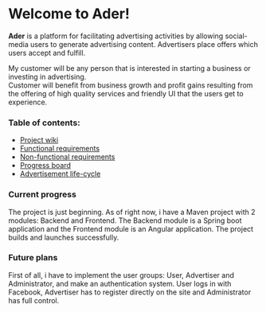 # Welcome to Ader!

<b>Ader</b> is a platform for facilitating advertising activities by allowing social-media users to generate advertising content. Advertisers place offers which users accept and fulfill.

My customer will be any person that is interested in starting a business or investing in
advertising.<br>
Customer will benefit from business growth and profit gains resulting from the offering of
high quality services and friendly UI that the users get to experience.

### Table of contents:
* [Project wiki](https://github.com/Mihx222/Ader/wiki)
* [Functional requirements](https://github.com/Mihx222/Ader/wiki/Functional-requirements)
* [Non-functional requirements](https://github.com/Mihx222/Ader/wiki/Non-functional-Requirements)
* [Progress board](https://github.com/Mihx222/Ader/projects/1)
* [Advertisement life-cycle](https://github.com/Mihx222/Ader/wiki/Advertisement-life-cycle)

### Current progress
The project is just beginning. As of right now, i have a Maven project with 2 modules: Backend and Frontend. The Backend module is a Spring boot application and the Frontend module is an Angular application. The project builds and launches successfully.

### Future plans
First of all, i have to implement the user groups: User, Advertiser and Administrator, and make an authentication system. User logs in with Facebook, Advertiser has to register directly on the site and Administrator has full control.

